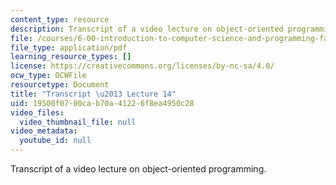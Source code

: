 ```yaml
---
content_type: resource
description: Transcript of a video lecture on object-oriented programming.
file: /courses/6-00-introduction-to-computer-science-and-programming-fall-2008/19500f0700cab70a41226f8ea4950c28_6-00F08-L14.pdf
file_type: application/pdf
learning_resource_types: []
license: https://creativecommons.org/licenses/by-nc-sa/4.0/
ocw_type: OCWFile
resourcetype: Document
title: "Transcript \u2013 Lecture 14"
uid: 19500f07-00ca-b70a-4122-6f8ea4950c28
video_files:
  video_thumbnail_file: null
video_metadata:
  youtube_id: null
---
```

Transcript of a video lecture on object-oriented programming.